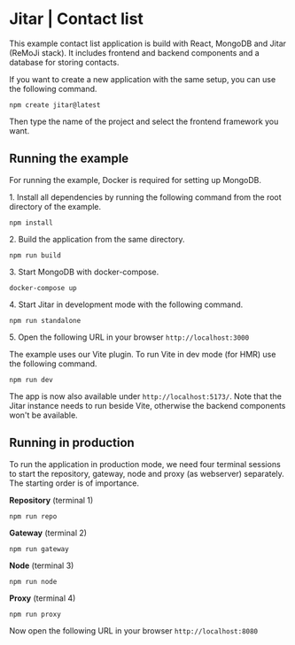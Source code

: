 
# Jitar | Contact list

This example contact list application is build with React, MongoDB and Jitar (ReMoJi stack).
It includes frontend and backend components and a database for storing contacts.

If you want to create a new application with the same setup, you can use the following command.

```
npm create jitar@latest
```

Then type the name of the project and select the frontend framework you want.

## Running the example

For running the example, Docker is required for setting up MongoDB.

1\. Install all dependencies by running the following command from the root directory of the example.

```
npm install
```

2\. Build the application from the same directory.

```
npm run build
```

3\. Start MongoDB with docker-compose.

```
docker-compose up
```

4\. Start Jitar in development mode with the following command.

```
npm run standalone
```

5\. Open the following URL in your browser `http://localhost:3000`

The example uses our Vite plugin. To run Vite in dev mode (for HMR) use the following command.

```
npm run dev
```

The app is now also available under `http://localhost:5173/`.
Note that the Jitar instance needs to run beside Vite, otherwise the backend components won't be available.

## Running in production

To run the application in production mode, we need four terminal sessions to start the repository, gateway, node and proxy (as webserver) separately. The starting order is of importance.

**Repository** (terminal 1)
```
npm run repo
```

**Gateway** (terminal 2)
```
npm run gateway
```

**Node** (terminal 3)
```
npm run node
```

**Proxy** (terminal 4)
```
npm run proxy
```

Now open the following URL in your browser `http://localhost:8080`
